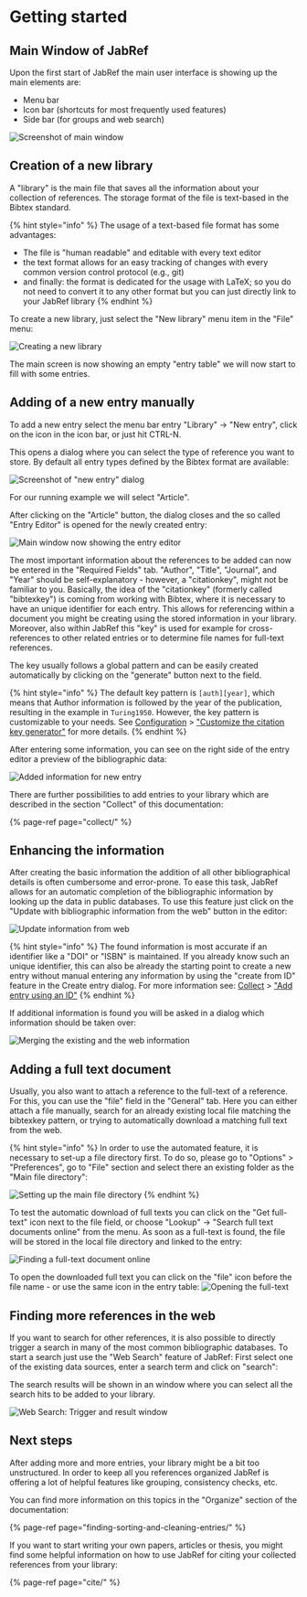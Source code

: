 # Getting started

## Main Window of JabRef

Upon the first start of JabRef the main user interface is showing up the main elements are:

* Menu bar
* Icon bar \(shortcuts for most frequently used features\)
* Side bar \(for groups and web search\)

![Screenshot of main window](.gitbook/assets/getting-started-main-screen%20%281%29%20%281%29.png)

## Creation of a new library

A "library" is the main file that saves all the information about your collection of references. The storage format of the file is text-based in the Bibtex standard.

{% hint style="info" %}
The usage of a text-based file format has some advantages:

* The file is "human readable" and editable with every text editor
* the text format allows for an easy tracking of changes with every common version control protocol \(e.g., git\)
* and finally: the format is dedicated for the usage with LaTeX; so you do not need to convert it to any other format but you can just directly link to your JabRef library
{% endhint %}

To create a new library, just select the "New library" menu item in the "File" menu:

![Creating a new library](.gitbook/assets/getting-started-new-library%20%281%29%20%281%29.png)

The main screen is now showing an empty "entry table" we will now start to fill with some entries.

## Adding of a new entry manually

To add a new entry select the menu bar entry "Library" -&gt; "New entry", click on the icon in the icon bar, or just hit CTRL-N.

This opens a dialog where you can select the type of reference you want to store. By default all entry types defined by the Bibtex format are available:

![Screenshot of &quot;new entry&quot; dialog](.gitbook/assets/getting-started-new-entry%20%281%29%20%281%29.png)

For our running example we will select "Article".

After clicking on the "Article" button, the dialog closes and the so called "Entry Editor" is opened for the newly created entry:

![Main window now showing the entry editor](.gitbook/assets/getting-started-entry-editor%20%281%29%20%281%29.png)

The most important information about the references to be added can now be entered in the "Required Fields" tab. "Author", "Title", "Journal", and "Year" should be self-explanatory - however, a "citationkey", might not be familiar to you. Basically, the idea of the "citationkey" \(formerly called "bibtexkey"\) is coming from working with Bibtex, where it is necessary to have an unique identifier for each entry. This allows for referencing within a document you might be creating using the stored information in your library. Moreover, also within JabRef this "key" is used for example for cross-references to other related entries or to determine file names for full-text references.

The key usually follows a global pattern and can be easily created automatically by clicking on the "generate" button next to the field.

{% hint style="info" %}
The default key pattern is `[auth][year]`, which means that Author information is followed by the year of the publication, resulting in the example in `Turing1950`. However, the key pattern is customizable to your needs. See [Configuration](https://docs.jabref.org/setup) &gt; ["Customize the citation key generator"](https://docs.jabref.org/setup/citationkeypatterns) for more details.
{% endhint %}

After entering some information, you can see on the right side of the entry editor a preview of the bibliographic data:

![Added information for new entry](.gitbook/assets/getting-started-filled-entry-editor%20%281%29%20%281%29.png)

There are further possibilities to add entries to your library which are described in the section "Collect" of this documentation:

{% page-ref page="collect/" %}

## Enhancing the information

After creating the basic information the addition of all other bibliographical details is often cumbersome and error-prone. To ease this task, JabRef allows for an automatic completion of the bibliographic information by looking up the data in public databases. To use this feature just click on the "Update with bibliographic information from the web" button in the editor:

![Update information from web](.gitbook/assets/getting-started-entry-editor-update-from-web%20%281%29%20%281%29.png)

{% hint style="info" %}
The found information is most accurate if an identifier like a "DOI" or "ISBN" is maintained. If you already know such an unique identifier, this can also be already the starting point to create a new entry without manual entering any information by using the "create from ID" feature in the Create entry dialog. For more information see: [Collect](https://docs.jabref.org/collect) &gt; ["Add entry using an ID"](https://docs.jabref.org/collect/add-entry-using-an-id)
{% endhint %}

If additional information is found you will be asked in a dialog which information should be taken over:

![Merging the existing and the web information](.gitbook/assets/getting-started-merge-entries%20%281%29%20%281%29.png)

## Adding a full text document

Usually, you also want to attach a reference to the full-text of a reference. For this, you can use the "file" field in the "General" tab. Here you can either attach a file manually, search for an already existing local file matching the bibtexkey pattern, or trying to automatically download a matching full text from the web.

{% hint style="info" %}
In order to use the automated feature, it is necessary to set-up a file directory first. To do so, please go to "Options" &gt; "Preferences", go to "File" section and select there an existing folder as the "Main file directory":

![Setting up the main file directory](.gitbook/assets/getting-started-preferences%20%281%29%20%281%29.png)
{% endhint %}

To test the automatic download of full texts you can click on the "Get full-text" icon next to the file field, or choose "Lookup" -&gt; "Search full text documents online" from the menu. As soon as a full-text is found, the file will be stored in the local file directory and linked to the entry:

![Finding a full-text document online](.gitbook/assets/getting-started-entry-editor-full-text%20%281%29%20%281%29.png)

To open the downloaded full text you can click on the "file" icon before the file name - or use the same icon in the entry table: ![Opening the full-text](.gitbook/assets/getting-started-open-fulltext%20%281%29%20%281%29.png)

## Finding more references in the web

If you want to search for other references, it is also possible to directly trigger a search in many of the most common bibliographic databases. To start a search just use the "Web Search" feature of JabRef: First select one of the existing data sources, enter a search term and click on "search":

The search results will be shown in an window where you can select all the search hits to be added to your library.

![Web Search: Trigger and result window](.gitbook/assets/getting-started-import-from-web%20%281%29%20%281%29.png)

## Next steps

After adding more and more entries, your library might be a bit too unstructured. In order to keep all you references organized JabRef is offering a lot of helpful features like grouping, consistency checks, etc.

You can find more information on this topics in the "Organize" section of the documentation:

{% page-ref page="finding-sorting-and-cleaning-entries/" %}

If you want to start writing your own papers, articles or thesis, you might find some helpful information on how to use JabRef for citing your collected references from your library:

{% page-ref page="cite/" %}

